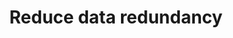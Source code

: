 ---
layout: tactic

title:  "Reduce data redundancy"
tags:   energy-footprint
t-sort: "Awesome Tactic"
t-type: "Software Practice"
categories: green-software-practice
t-description: "Storage and transportation of redundant data impacts energy efficiency."
t-participant: "Software application developers"
t-artifact: 
t-context: "Cloud"
t-feature: 
t-intent: "Reduce data redundancy"
t-targetQA: "Energy-efficiency"
t-relatedQA: 
t-measuredimpact:
t-source: "Procaccianti, G., Fernández, H., & Lago, P. (2019). Green Software in Practice: Empirical Validation and Assessment of Best Practices for Writing Energy-Efficient Software. Vrije Universiteit Amsterdam, October 2019."
t-source-doi: "NA"
---